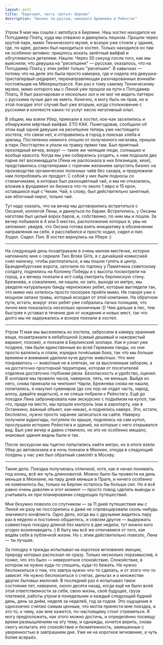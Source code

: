 ```yaml
---
layout: post
title: "Евротрип, часть третья: Берлин"
description: "Бизнес по-русски, никакого Брежнева и Рейхстаг"
---
```


Утром 9 мая мы сошли с автобуса в Берлине. Наш хостел находился на Потсдамер Платц, куда мы отважно и двинулись пешком. Прошли через крутой парк, мимо Технического музея, и вскоре уже стояли у здания, где, по идее, должен был находиться хостел. Только находился он там не особенно активно: пришлось искать залётный вайфай и обгугливаться деталями. Нашли. Через 30 секунд после того, как мы выяснили, что девушка на "ресепшене" — русская, оказалось, что на Потсдамер Платц у этих ребят только "ресепшен". В кавычках — потому что на деле это была просто каморка, где и сидела эта девушка-тристапервый-редирект, перенаправляющая разочарованных воннаби-постояльцев на Мёкернштрассе. Как раз к тому самому Техническому музею, мимо которого мы с Леной уже прошли на пути к Потсдамер Платц. Я был разочарован и несколько зол и не мог не видеть паттерн: с русскими лучше дел не иметь. Конечно, я могу быть не прав, но в этой поездке этот случай был уже вторым, когда столкновение с русскими в контексте каких-то услуг несло негативный опыт.

В общем, мы взяли Убер, приехали в хостел, кое-как заселились и обнаружили мёртвый вайфай. ЕТО КАК. Понегодовав, сообщили об этом ещё одной девушке на ресепшене теперь уже настоящего хостела, что связи нет, и отправились в город в поисках хлеба и зрелищ. Постепенно немного отошли от полученного негатива, пришли в парк Люстгартен и упали на травку прямо там. Был приятный прохладный вечер, вокруг — такие же чилящие люди, солнышко и вообще красота. Когда мы уже собирались уходить, к нам подошли два парня лет восемнадцати (Лена не распознала в них близнецов, хехе), представились стартаперами с горячим желанием запустить бизнес на производстве органических полезных чаёв без сахара, и предложили нам попробовать их продукт. С собой у них были подносы со стаканчиками, в которых был разноцветный чай, и мы не отказались, вложив в фундамент их бизнеса что-то около 1 евро и 15 крон, оставшихся ещё с Чехии. Чай, к слову, был действительно занятный, как яблочный пирог, только чай.

Тут надо сказать, что на вечер мы договорились встретиться с Оксаной, коллегой Лены, и двинуться по барам. Встретились, у Оксаны наготове был целый ворох баров, и, собственно, по ним мы и пошли. За вечер побывали в 4 или 5 местах, расположение которых я, увы не запомнил: увидев, что Оксана готова взять инициативу в обозначении направления на себя, я расслабился и просто ходил, сидел и пил. Ходил. Сидел. Пил. В хостел вернулись на Убере :)

***

На следующий день позавтракали в очень милом местечке, которое напомнило мне о сериале Two Broke Girls, я с дичайшей комиссией снял наличку, чтобы расплатиться, и мы пошли гулять в центр. Бранденбургские ворота, заточили по тортику у Памятника советскому солдату, поднялись на Колонну Победы и с высоты посмотрели на город, а к вечеру поехали в ист-сайд смотреть берлинскую стену. Брежнева, к сожалению, не нашли, но зато, выходя из метро, мы увидели натуральную банду чернокожих ребят, которые выглядели так, что мимо них хотелось просто поскорее пройти мимо. Не говоря уже о мощном запахе травы, который исходил от этой компании. На обратном пути, кстати, вокруг этих ребят уже собралась пачка полицаев, что лично мне показалось несколько ироничным :D Чем дальше в лес, тем быстрее я уставал в течение дня от хождения и новых мест, так что долго мы не задержались и вскоре поехали в хостел.

***

Утром 11 мая мы выселились из хостела, забросили в камеру хранения вещи, позавтракали в кебабошной (самый дешевый и нажористый вариант, похоже), и поехали в Берлинский зоопарк. Как я узнал уже позднее, там были единственные во всей Германии панды, но они просто валялись и спали, изредка почёсывая бока, так что мы больше времени и внимания уделили куче других животных. Что мне понравилось — животные не в клетках, не за высоченным забором, а на достаточно просторной территории, которая от посетителей отделена достаточно глубоким рвом. Безопасность и удобство, оценил. В зоопарке мы провели часов, наверное, пять, не меньше. Выйдя из него, снова приехали на чекпоинт Чарли, Брежнева снова не нашли, попитались, я накупил сувениров (до сих пор не отдал часть, народ, аллоу, давайте видеться), и не спеша побрели к Рейхстагу. Ещё до поездки Лена забронировала нам экскурсию с подъёмом на купол, так что, придя на место, мы прошли контроль (как в аэропорту, как в Останкино, важный объект, как-никак), и поднялись наверх. Это, кстати, бесплатно, нужно просто заранее записаться на сайте. Наверху получили аудиогиды, погуляли по крыше, поднялись на сам купол, прослушали историю Рейхстага и зданий, на которые с него открывался вид. Был уже вечер и давно стемнело, но это не особенно мешало, знаковые здания видны были и так.

После экскурсии мы тщетно попытались найти метро, но в итоге взяли Убер до автовокзала и в ночь поехали в Мюнхен, откуда в следующий полдень у нас уже был обратный самолёт в Москву.

***

Такие дела. Поездка получилась отличной, хотя, как я начал понимать под конец, всё же чуть длинноватой. Можно было бы провести на день меньше в Мюнхене, на пару дней меньше в Праге, и ничего особенно не изменилось бы, только на Берлин осталось бы больше сил. Но я всё равно очень доволен и этот момент — просто повод сделать выводы и учитывать их при планировании следующих путешествий.

Мне безумно повезло со спутником — за 11 дней путешествия мы с Леной ни разу не поссорились и даже не спровоцировали сколь-нибудь значимого конфликта. Одно дело, когда вы с друзьями видитесь пару раз в неделю и постоянно общаетесь, и совсем другое — выдержать совместную поездку длиной без малого в две недели, тут можно кого угодно возненавидеть :) В быту мы всё же отличаемся от того, как ведём себя в публичной жизни. Но с этим действительно повезло, Лена — ты лучшая.

За поездку я трижды испытывал на короткое мгновение эмоции, природу которых распознал не сразу. Только несколько поразмыслив, я понял, что это было — невероятное спокойствие. Спокойствие, в котором не нужно куда-то спешить, куда-то бежать. Не нужно беспокоиться о том, что завтра нужно что-то сделать, и от этого что-то зависит. Не нужно беспокоиться о счетах, деньгах и о множестве других бытовых мелочей. В последний раз я испытывал такое состояние лет, наверное, около десяти назад, когда ещё не было всей этой ответственности за себя, свою жизнь, своё будущее, груза платежей, работы утром в понедельник и каждый следующий будний день, день за днём, неделя за неделей, год за годом. Это ощущение я однозначно считаю самым ценным, что могла принести мне поездка, и это то, к чему, как мне кажется, по-настоящему стоит стремиться. Я могу предположить, как этого можно достичь, и определённо посвящу время размышлениям на эту тему, и однажды, хочется верить, снова смогу испытать это спокойствие и безмятежность, замешанные с уверенностью в завтрашнем дне. Уже не на короткое мгновение, а чуть более всерьёз.
